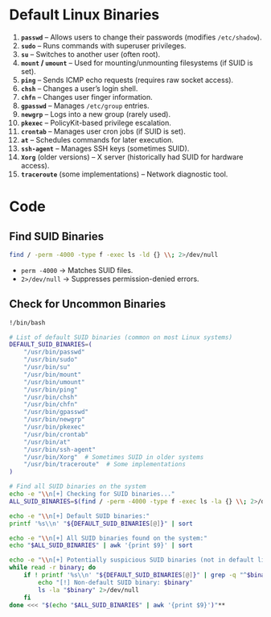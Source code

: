 




# Default Linux Binaries

1. **`passwd`** – Allows users to change their passwords (modifies `/etc/shadow`).
2. **`sudo`** – Runs commands with superuser privileges.
3. **`su`** – Switches to another user (often root).
4. **`mount` / `umount`** – Used for mounting/unmounting filesystems (if SUID is set).
5. **`ping`** – Sends ICMP echo requests (requires raw socket access).
6. **`chsh`** – Changes a user’s login shell.
7. **`chfn`** – Changes user finger information.
8. **`gpasswd`** – Manages `/etc/group` entries.
9. **`newgrp`** – Logs into a new group (rarely used).
10. **`pkexec`** – PolicyKit-based privilege escalation.
11. **`crontab`** – Manages user cron jobs (if SUID is set).
12. **`at`** – Schedules commands for later execution.
13. **`ssh-agent`** – Manages SSH keys (sometimes SUID).
14. **`Xorg`** (older versions) – X server (historically had SUID for hardware access).
15. **`traceroute`** (some implementations) – Network diagnostic tool.

# Code

## Find SUID Binaries

```bash
find / -perm -4000 -type f -exec ls -ld {} \\; 2>/dev/null
```

- `perm -4000` → Matches SUID files.
- `2>/dev/null` → Suppresses permission-denied errors.

## Check for Uncommon Binaries

```bash
!/bin/bash

# List of default SUID binaries (common on most Linux systems)
DEFAULT_SUID_BINARIES=(
    "/usr/bin/passwd"
    "/usr/bin/sudo"
    "/usr/bin/su"
    "/usr/bin/mount"
    "/usr/bin/umount"
    "/usr/bin/ping"
    "/usr/bin/chsh"
    "/usr/bin/chfn"
    "/usr/bin/gpasswd"
    "/usr/bin/newgrp"
    "/usr/bin/pkexec"
    "/usr/bin/crontab"
    "/usr/bin/at"
    "/usr/bin/ssh-agent"
    "/usr/bin/Xorg"  # Sometimes SUID in older systems
    "/usr/bin/traceroute"  # Some implementations
)

# Find all SUID binaries on the system
echo -e "\\n[+] Checking for SUID binaries..."
ALL_SUID_BINARIES=$(find / -perm -4000 -type f -exec ls -la {} \\; 2>/dev/null)

echo -e "\\n[+] Default SUID binaries:"
printf '%s\\n' "${DEFAULT_SUID_BINARIES[@]}" | sort

echo -e "\\n[+] All SUID binaries found on the system:"
echo "$ALL_SUID_BINARIES" | awk '{print $9}' | sort

echo -e "\\n[+] Potentially suspicious SUID binaries (not in default list):"
while read -r binary; do
    if ! printf '%s\\n' "${DEFAULT_SUID_BINARIES[@]}" | grep -q "^$binary$"; then
        echo "[!] Non-default SUID binary: $binary"
        ls -la "$binary" 2>/dev/null
    fi
done <<< "$(echo "$ALL_SUID_BINARIES" | awk '{print $9}')"**
```